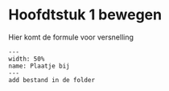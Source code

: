 # Hoofdtstuk 1 bewegen

Hier komt de formule voor versnelling

``` {figure} figures/incl_fig.PNG
---
width: 50%
name: Plaatje bij 
---
add bestand in de folder
```
